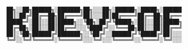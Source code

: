 <pre>
     ██╗░░██╗██████╗░███████╗██╗░░░██╗░██████╗░█████╗░███████╗████████╗░██╗░░░░░░░██╗░█████╗░██████╗░███████╗
     ██║░██╔╝██╔══██╗██╔════╝██║░░░██║██╔════╝██╔══██╗██╔════╝╚══██╔══╝░██║░░██╗░░██║██╔══██╗██╔══██╗██╔════╝
     █████═╝░██║░░██║█████╗░░╚██╗░██╔╝╚█████╗░██║░░██║█████╗░░░░░██║░░░░╚██╗████╗██╔╝███████║██████╔╝█████╗░░
     ██╔═██╗░██║░░██║██╔══╝░░░╚████╔╝░░╚═══██╗██║░░██║██╔══╝░░░░░██║░░░░░████╔═████║░██╔══██║██╔══██╗██╔══╝░░
     ██║░╚██╗██████╔╝███████╗░░╚██╔╝░░██████╔╝╚█████╔╝██║░░░░░░░░██║░░░░░╚██╔╝░╚██╔╝░██║░░██║██║░░██║███████╗
     ╚═╝░░╚═╝╚═════╝░╚══════╝░░░╚═╝░░░╚═════╝░░╚════╝░╚═╝░░░░░░░░╚═╝░░░░░░╚═╝░░░╚═╝░░╚═╝░░╚═╝╚═╝░░╚═╝╚══════╝
</pre>
